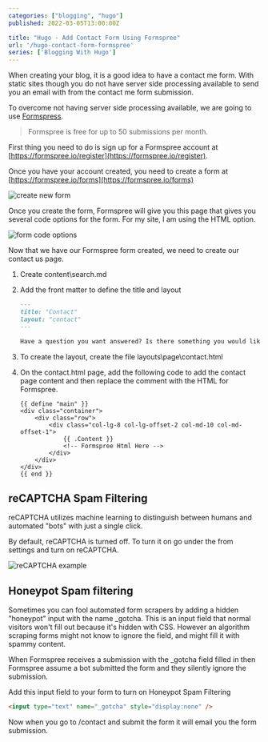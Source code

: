 ```yaml
---
categories: ["blogging", "hugo"]
published: 2022-03-05T13:00:00Z

title: "Hugo - Add Contact Form Using Formspree"
url: '/hugo-contact-form-formspree'
series: ['Blogging With Hugo']
---
```


When creating your blog, it is a good idea to have a contact me form.  With static sites though you do not have server side processing available to send you an email with from the contact me form submission.

To overcome not having server side processing available, we are going to use [Formspress](https://formspree.io/).

> Formspree is free for up to 50 submissions per month.

<!--more-->

First thing you need to do is sign up for a Formspree account at [https://formspree.io/register](https://formspree.io/register).

Once you have your account created, you need to create a form at [https://formspree.io/forms](https://formspree.io/forms)

![create new form](/images/hugo/contact-form/create-new-form.png)

Once you create the form, Formspree will give you this page that gives you several code options for the form.  For my site, I am using the HTML option.

![form code options](/images/hugo/contact-form/form-info.png)

Now that we have our Formspree form created, we need to create our contact us page.

1. Create content\search.md
1. Add the front matter to define the title and layout

    ```markdown
    ---
    title: "Contact"
    layout: "contact"
    ---

    Have a question you want answered? Is there something you would like me to write about on the blog? Just use the form below to reach out to me.   If you are asking about a particular blog entry, please share the URL of the entry you are asking about.
    ```

1. To create the layout, create the file layouts\page\contact.html
1. On the contact.html page, add the following code to add the contact page content and then replace the comment with the HTML for Formspree.

    ```go-html-template
    {{ define "main" }}
    <div class="container">
        <div class="row">
            <div class="col-lg-8 col-lg-offset-2 col-md-10 col-md-offset-1">
                {{ .Content }}
                <!-- Formspree Html Here -->
            </div>
        </div>
    </div>
    {{ end }}
    ```

## reCAPTCHA Spam Filtering

reCAPTCHA utilizes machine learning to distinguish between humans and automated "bots" with just a single click.

By default, reCAPTCHA is turned off. To turn it on go under the from settings and turn on  reCAPTCHA.

![reCAPTCHA example](/images/hugo/contact-form/reCAPTCHA.png)

## Honeypot Spam filtering

Sometimes you can fool automated form scrapers by adding a hidden "honeypot" input with the name _gotcha. This is an input field that normal visitors won't fill out because it's hidden with CSS. However an algorithm scraping forms might not know to ignore the field, and might fill it with spammy content.

When Formspree receives a submission with the _gotcha field filled in then Formspree assume a bot submitted the form and they silently ignore the submission.

Add this input field to your form to turn on Honeypot Spam Filtering

```html
<input type="text" name="_gotcha" style="display:none" />
```

Now when you go to /contact and submit the form it will email you the form submission.
